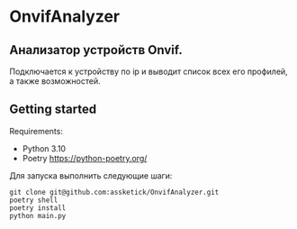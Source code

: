 # OnvifAnalyzer

## Анализатор устройств Onvif.
Подключается к устройству по ip и выводит список всех его профилей, а также возможностей.

## Getting started
Requirements:
- Python 3.10
- Poetry https://python-poetry.org/

Для запуска выполнить следующие шаги:
```
git clone git@github.com:assketick/OnvifAnalyzer.git
poetry shell
poetry install
python main.py
```
